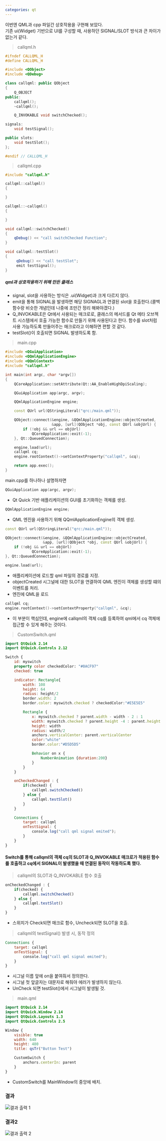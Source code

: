 ```yaml
---
categories: qt
---
```


이번엔 QML과 cpp 파일간 상호작용을 구현해 보았다.  
기존 ui(Widget) 기반으로 UI를 구성할 때, 사용하던 SIGNAL/SLOT 방식과 큰 차이가 없는거 같다.

> callqml.h  

```cpp
#ifndef CALLQML_H
#define CALLQML_H

#include <QObject>
#include <QDebug>

class callqml: public QObject
{
    Q_OBJECT
public:
    callqml();
    ~callqml();

    Q_INVOKABLE void switchChecked();

signals:
    void testSignal();

public slots:
    void testSlot();
};

#endif // CALLQML_H
```

> callqml.cpp

```cpp
#include "callqml.h"

callqml::callqml()
{

}

callqml::~callqml()
{

}

void callqml::switchChecked()
{
    qDebug() << "call switchChecked Function";
}

void callqml::testSlot()
{
     qDebug() << "call testSlot";
     emit testSignal();
}
```

##### qml과 상호작용하기 위해 만든 클래스
  - signal, slot을 사용하는 방식은 .ui(Widget)과 크게 다르지 않다.
  - emit을 통해 SIGNAL을 발생하면 해당 SIGNAGL과 연결된 slot을 호출한다.(콜백함수랑 비슷한 개념인데 나중에 조만간 정리 해봐야겠다.)
  - Q_INVOKABLE은 Qt에서 사용되는 매크로로, 클래스의 메서드를 Qt 메타 오브젝트 시스템에서 호출 가능한 함수로 만들기 위해 사용된다고 한다. 함수를 slot처럼 사용 가능하도록 만들어주는 매크로라고 이해하면 편할 것 같다.
  - testSlot()이 호출되면 SIGNAL 발생하도록 함.

> main.cpp

```cpp
#include <QGuiApplication>
#include <QQmlApplicationEngine>
#include <QQmlContext>
#include "callqml.h"

int main(int argc, char *argv[])
{
    QCoreApplication::setAttribute(Qt::AA_EnableHighDpiScaling);

    QGuiApplication app(argc, argv);

    QQmlApplicationEngine engine;

    const QUrl url(QStringLiteral("qrc:/main.qml"));

    QObject::connect(&engine, &QQmlApplicationEngine::objectCreated,
                     &app, [url](QObject *obj, const QUrl &objUrl) {
        if (!obj && url == objUrl)
            QCoreApplication::exit(-1);
    }, Qt::QueuedConnection);

    engine.load(url);
    callqml cq;
    engine.rootContext()->setContextProperty("callqml", &cq);

    return app.exec();
}
```
main.cpp를 하나하나 설명하자면 

```cpp
QGuiApplication app(argc, argv);
```
- Qt Quick 기반 애플리케이션의 GUI를 초기화하는 객체를 생성.

```cpp
QQmlApplicationEngine engine;
```
- QML 엔진을 사용하기 위해 QQmlApplicationEngine의 객체 생성.

```cpp
const QUrl url(QStringLiteral("qrc:/main.qml"));

QObject::connect(&engine, &QQmlApplicationEngine::objectCreated,
                 &app, [url](QObject *obj, const QUrl &objUrl) {
    if (!obj && url == objUrl)
            QCoreApplication::exit(-1);
}, Qt::QueuedConnection);

engine.load(url);
```
- 애플리케이션에 로드할 qml 파일의 경로를 지정.  
- objectCreated 시그널에 대한 SLOT을 연결하여 QML 엔진이 객체를 생성할 떄의 이벤트를 처리.
- 엔진에 QML을 로드

```cpp
callqml cq;
engine.rootContext()->setContextProperty("callqml", &cq);
```
- 이 부분이 핵심인데, engine에 callqml의 객체 cq를 등록하여 qml에서 cq 객체에 접근할 수 있게 해주는 것이다.

> CustomSwitch.qml

```qml
import QtQuick 2.14
import QtQuick.Controls 2.12

Switch {
    id: myswitch
    property color checkedColor: "#0ACF97"
    checked: true

    indicator: Rectangle{
        width: 108
        height: 64
        radius: height/2
        border.width: 2
        border.color: myswitch.checked ? checkedColor:"#E5E5E5"

        Rectangle {
            x: myswitch.checked ? parent.width - width - 2 : 1
            width: myswitch.checked ? parent.height -4 : parent.height - 2
            height: width
            radius: width/2
            anchors.verticalCenter: parent.verticalCenter
            color:"white"
            border.color:"#D5D5D5"

            Behavior on x {
                NumberAnimation {duration:200}
            }
        }
    }

    onCheckedChanged : {
        if(checked) {
            callqml.switchChecked()
        } else {
            callqml.testSlot()
        }
    }

    Connections {
        target: callqml
        onTestSignal: {
            console.log("call qml signal emited");
        }
    }
}
```
#### Switch를 통해 callqml의 객체 cq의 SLOT과 Q_INVOKABLE 매크로가 적용된 함수를 호출하고 cq에서 SIGNAL이 발생했을 때 연결된 동작이 작동하도록 했다.

> callqml의 SLOT과 Q_INVOKABLE 함수 호출

```qml
onCheckedChanged : {
    if(checked) {
        callqml.switchChecked()
    } else {
        callqml.testSlot()
    }
}
```
- 스위치가 Check되면 매크로 함수, Uncheck되면 SLOT을 호출.

> callqml의 testSignal() 발생 시, 동작 정의

```qml
Connections {
    target: callqml
    onTestSignal: {
        console.log("call qml signal emited");
    }
}
```
- 시그널 이름 앞에 on을 붙여줘서 정의한다.
- 시그널 첫 앞글자는 대문자로 해줘야 에러가 발생하지 않는다.
- UnCheck 되면 testSlot()에서 시그널이 발생될 것.

> main.qml

```qml
import QtQuick 2.14
import QtQuick.Window 2.14
import QtQuick.Layouts 1.3
import QtQuick.Controls 2.5

Window {
    visible: true
    width: 640
    height: 480
    title: qsTr("Button Test")

    CustomSwitch {
        anchors.centerIn: parent
    }
}
```
- CustomSwitch를 MainWindow의 중앙에 배치.

### 결과
![결과 출력 1](https://github.com/yangchaan/yangchaan.github.io/assets/80150278/7e7c3fed-678b-432e-8cfe-0a2d320e210f
)

### 결과2
![결과 출력 2](../imgaes/2024-01-14-qml_cpp_interaction/2024-01-15-qt_qml_cpp_inter.PNG)
